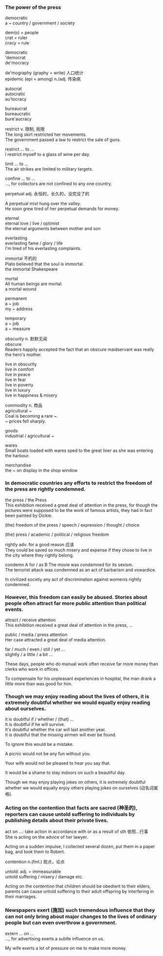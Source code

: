 ### The power of the press  
democratic  
a ~ country / government / society  
  
dem(o) = people  
crat = ruler  
cracy = rule  
  
democratic  
'democrat  
de'mocracy  
  
de'mography (graphy = write) 人口统计  
epidemic (epi = among) n./adj. 传染病  
  
autocrat  
autocratic  
au'tocracy  
  
bureaucrat  
bureaucratic  
bure'aucracy  
  
restrict v. 限制, 局限  
The long skirt restricted her movements.  
The government passed a law to restrict the sale of guns.  
  
restrict ... to ...  
I restrict myself to a glass of wine per day.  
  
limit ... to ...  
The air strikes are limited to military targets.  
  
confine ... to ...  
..., for collectors are not confined to any one country.  
  
perpetual adj. 永恒的，长久的，没完没了的  
  
A perpetual mist hung over the valley.  
He soon grew tired of her perpetual demands for money.  

eternal  
eternal love / live / optimist  
the eternal arguments between mother and son  

everlasting  
everlasting fame / glory / life  
I'm tired of his everlasting complaints.  

immortal 不朽的  
Plato believed that the soul is immortal.  
the immortal Shakespeare  
  
mortal  
All human beings are mortal.  
a mortal wound  
  
permanent  
a ~ job  
my ~ address  
  
temporary  
a ~ job  
a ~ measure  
  
obscurity n. 默默无闻  
obscure  
Readers happily accepted the fact that an obscure maidservant was really the hero's mother.  

live in obscurity  
live in comfort  
live in peace  
live in fear  
live in poverty  
live in luxury  
live in happiness & misery  

commodity n. 商品    
agricultural ~  
Coal is becoming a rare ~.  
~ prices fell sharply.  
  
goods  
industrial / agricultural ~  
  
wares  
Small boats loaded with wares sped to the great liner as she was entering the harbour.  
  
merchandise  
the ~ on display in the shop window  
  
### In democratic countries any efforts to restrict the freedom of the press are rightly condemned.  
  
the press / the Press  
This exhibition received a great deal of attention in the press, for though the pictures were supposed to be the work of famous artists, they had in fact been painted by Dickie.  
  
(the) freedom of the press / speech / expression / thought / choice  
  
(the) press / academic / political / religious freedom  
  
rightly adv. for a good reason 应该  
They could be saved so much misery and expense if they chose to live in the city where they rightly belong.  
  
condemn A for / as B 
The movie was condemned for its sexism.  
The terrorist attack was condemned as an act of barbarism and vowardice.  
  
In civilized society any act of discrimination against womenis rightly condemned.  
  
### However, this freedom can easily be abused. Stories about people often attract far more public attention than political events.  
  
attract / receive attention  
This exhibition received a great deal of attention in the press, ...  
  
public / media / press attention  
Her case attracted a great deal of media attention.  
  
far / much / even / still / yet ...  
slightly / a little / a bit ...  
  
These days, people who do manual work often receive far more money than clerks who work in offices.  
  
To compensate for his unpleasant experiences in hospital, the man drank a little more than was good for him.  
  
### Though we may enjoy reading about the lives of others, it is extremely doubtful whether we would equally enjoy reading about ourselves.  
  
it is doubtful if / whether / (that) ...  
It is doubtful if he will survive.  
It's doubtful whether the car will last another year.   
It is doubtful that the missing airmen will ever be found.  
  
To ignore this would be a mistake.  
  
A picnic would not be any fun without you.  
  
Your wife would not be pleased to hear you say that.  
  
It would be a shame to stay indoors on such a beautiful day.  
  
Though we may enjoy playing jokes on others, it is extremely doubtful whether we would equally enjoy others playing jokes on ourselves (动名词属格).  
  
### Acting on the contention that facts are sacred (神圣的), reporters can cause untold suffering to individuals by publishing details about their private lives.  
  
act on ...: take action in accordance with or as a result of sth 依照...行事  
She is acting on the advice of her lawyer.  
  
Acting on a sudden impulse, I collected several dozen, put them in a paper bag, and took them to Robert.  
  
contention n.(fml.) 观点，论点  
  
untold: adj. = immeasurable  
untold suffering / misery / damage etc.  
  
Acting on the contention that children should be obedient to their elders, parents can cause untold suffering to their adult offspring by interfering in their marriages.  
  
### Newspapers exert (施加) such tremendous influence that they can not only bring about major changes to the lives of ordinary people but can even overthrow a government.  
  
extern ... on ...  
..., for advertising exerts a subtle influence on us.  
  
My wife exerts a lot of pressure on me to make more money.  